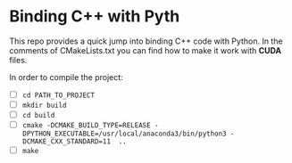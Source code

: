 # Binding C++ with Pyth

This repo provides a quick jump into binding C++ code with Python. In the comments of CMakeLists.txt you can find how to make it work with __CUDA__  files.

In order to compile the project:
 - [ ] `cd PATH_TO_PROJECT`
 - [ ] `mkdir build`
 - [ ] `cd build`
 - [ ] `cmake -DCMAKE_BUILD_TYPE=RELEASE -DPYTHON_EXECUTABLE=/usr/local/anaconda3/bin/python3 -DCMAKE_CXX_STANDARD=11  ..`
 - [ ] `make`
